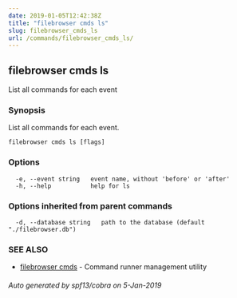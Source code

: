 ```yaml
---
date: 2019-01-05T12:42:38Z
title: "filebrowser cmds ls"
slug: filebrowser_cmds_ls
url: /commands/filebrowser_cmds_ls/
---
```

## filebrowser cmds ls

List all commands for each event

### Synopsis

List all commands for each event.

```
filebrowser cmds ls [flags]
```

### Options

```
  -e, --event string   event name, without 'before' or 'after'
  -h, --help           help for ls
```

### Options inherited from parent commands

```
  -d, --database string   path to the database (default "./filebrowser.db")
```

### SEE ALSO

* [filebrowser cmds](/commands/filebrowser_cmds/)	 - Command runner management utility

###### Auto generated by spf13/cobra on 5-Jan-2019
